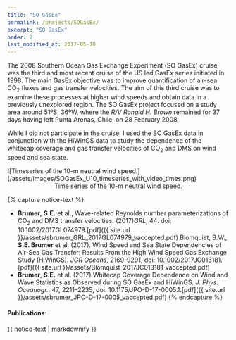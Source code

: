 ```yaml
---
title: "SO GasEx"
permalink: /projects/SOGasEx/
excerpt: "SO GasEx"
order: 2
last_modified_at: 2017-05-10
---
```


The 2008 Southern Ocean Gas Exchange Experiment (SO GasEx) cruise was the third and most recent cruise of the US led GasEx series initiated in 1998. The main GasEx objective was to improve quantification of air-sea CO<sub>2</sub> fluxes and gas transfer velocities. The aim of this third cruise was to examine these processes at higher wind speeds and obtain data in a previously unexplored region. The SO GasEx project focused on a study area around 51ºS, 36ºW, where the *R/V Ronald H. Brown* remained for 37 days having left Punta Arenas, Chile, on 28 February 2008.

While I did not participate in the cruise, I used the SO GasEx data in conjunction with the HiWinGS data to study the dependence of the whitecap coverage and gas transfer velocities of CO<sub>2</sub> and DMS on wind speed and sea state.  

<div markdown="1">![Timeseries of the 10-m neutral wind speed.](/assets/images/SOGasEx_U10_timeseries_with_video_times.png)
<center><figcaption>Time series of the 10-m neutral wind speed.</figcaption>
</center>
</div>

{% capture notice-text %}
* **Brumer**, **S.E.** et al., Wave-related Reynolds number parameterizations of CO<sub>2</sub> and DMS transfer velocities. (2017)*GRL*, 44. doi: 10.1002/2017GL074979.[pdf]({{ site.url }}/assets/sbrumer_GRL_2017GL074979_vaccepted.pdf)
Blomquist, B.W., **S.E. Brumer** et al. (2017). Wind Speed and Sea State Dependencies of Air-Sea Gas Transfer: Results From the High Wind Speed Gas Exchange Study (HiWinGS). *JGR Oceans*, 2169-9291, doi: 10.1002/2017JC013181.[pdf]({{ site.url }}/assets/Blomquist_2017JC013181_vaccepted.pdf)
* **Brumer**, **S.E.** et al. (2017) Whitecap Coverage Dependence on Wind and Wave Statistics as Observed during SO GasEx and HiWinGS. *J. Phys. Oceanogr.*, 47, 2211–2235, doi: 10.1175/JPO-D-17-0005.1.[pdf]({{ site.url }}/assets/sbrumer_JPO-D-17-0005_vaccepted.pdf)
{% endcapture %}

<div class="notice--info">
  <h4>Publications:</h4>
  {{ notice-text | markdownify }}
</div>
